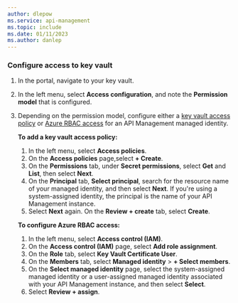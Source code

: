 ```yaml
---
author: dlepow
ms.service: api-management
ms.topic: include
ms.date: 01/11/2023
ms.author: danlep
---
```


### Configure access to key vault
1. In the portal, navigate to your key vault.
1. In the left menu, select **Access configuration**, and note the **Permission model** that is configured.
1. Depending on the permission model, configure either a [key vault access policy](../articles/key-vault/general/assign-access-policy.md) or [Azure RBAC access](../articles/key-vault/general/rbac-guide.md) for an API Management managed identity.
    
    **To add a key vault access policy:<br/>**
    
    1. In the left menu, select **Access policies**.
    1. On the **Access policies** page,select **+ Create**.
    1. On the **Permissions** tab, under **Secret permissions**, select **Get** and **List**, then select **Next**.
    1. On the **Principal** tab,  **Select principal**, search for  the resource name of your managed identity, and then select **Next**.
         If you're using a system-assigned identity, the principal is the name of your API Management instance.
    1. Select **Next** again. On the **Review + create** tab, select **Create**.
    
    **To configure Azure RBAC access:<br/>**

    1. In the left menu, select **Access control (IAM)**.
    1. On the **Access control (IAM)** page, select **Add role assignment**.
    1. On the **Role** tab, select **Key Vault Certificate User**.
    1. On the **Members** tab, select **Managed identity** > **+ Select members**.
    1. On the **Select managed identity** page, select the system-assigned managed identity or a user-assigned managed identity associated with your API Management instance, and then select **Select**.
    1. Select **Review + assign**.
